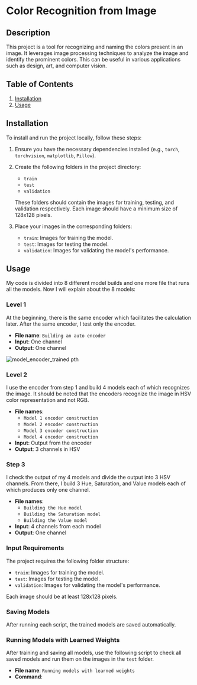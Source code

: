 # Color Recognition from Image

## Description
This project is a tool for recognizing and naming the colors present in an image. It leverages image processing techniques to analyze the image and identify the prominent colors. This can be useful in various applications such as design, art, and computer vision.

## Table of Contents
1. [Installation](#installation)
2. [Usage](#usage)


## Installation
To install and run the project locally, follow these steps:

1. Ensure you have the necessary dependencies installed (e.g., `torch`, `torchvision`, `matplotlib`, `Pillow`).

2. Create the following folders in the project directory:
    - `train`
    - `test`
    - `validation`

    These folders should contain the images for training, testing, and validation respectively. Each image should have a minimum size of 128x128 pixels.

3. Place your images in the corresponding folders:
    - `train`: Images for training the model.
    - `test`: Images for testing the model.
    - `validation`: Images for validating the model's performance.

## Usage
My code is divided into 8 different model builds and one more file that runs all the models.
Now I will explain about the 8 models:

### Level 1
At the beginning, there is the same encoder which facilitates the calculation later. After the same encoder, I test only the encoder.
- **File name**: `Building an auto encoder`
- **Input**: One channel
- **Output**: One channel

![model_encoder_trained pth](https://github.com/user-attachments/assets/ecd29ea1-85a2-4e34-9104-7959785efa5d)


### Level 2
I use the encoder from step 1 and build 4 models each of which recognizes the image. It should be noted that the encoders recognize the image in HSV color representation and not RGB.
- **File names**: 
  - `Model 1 encoder construction`
  - `Model 2 encoder construction`
  - `Model 3 encoder construction`
  - `Model 4 encoder construction`
- **Input**: Output from the encoder
- **Output**: 3 channels in HSV

### Step 3
I check the output of my 4 models and divide the output into 3 HSV channels. From there, I build 3 Hue, Saturation, and Value models each of which produces only one channel.
- **File names**: 
  - `Building the Hue model`
  - `Building the Saturation model`
  - `Building the Value model`
- **Input**: 4 channels from each model
- **Output**: One channel

### Input Requirements
The project requires the following folder structure:
- `train`: Images for training the model.
- `test`: Images for testing the model.
- `validation`: Images for validating the model's performance.

Each image should be at least 128x128 pixels.

### Saving Models
After running each script, the trained models are saved automatically.

### Running Models with Learned Weights
After training and saving all models, use the following script to check all saved models and run them on the images in the `test` folder.
- **File name**: `Running models with learned weights`
- **Command**:
